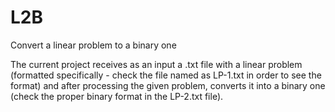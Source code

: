 # L2B
Convert a linear problem to a binary one

The current project receives as an input a .txt file with a linear problem (formatted specifically - check the file named as LP-1.txt in order to see the format) 
and after processing the given problem, converts it into a binary one (check the proper binary format in the LP-2.txt file).
